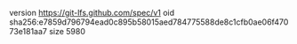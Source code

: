 version https://git-lfs.github.com/spec/v1
oid sha256:e7859d796794ead0c895b58015aed784775588de8c1cfb0ae06f47073e181aa7
size 5980
